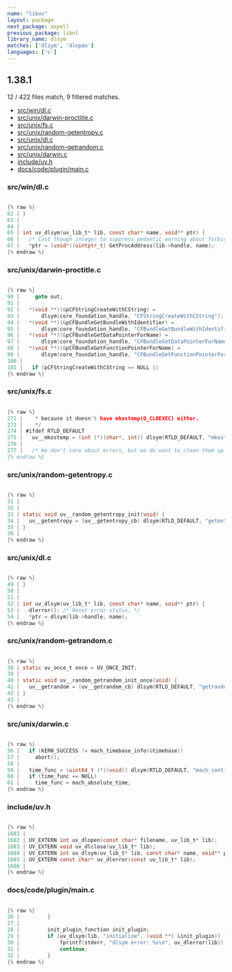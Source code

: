 ```yaml
---
name: "libuv"
layout: package
next_package: aspell
previous_package: libnl
library_name: dlsym
matches: ['dlsym', 'dlopen']
languages: ['c']
---
```

## 1.38.1
12 / 422 files match, 9 filtered matches.

 - [src/win/dl.c](#srcwindlc)
 - [src/unix/darwin-proctitle.c](#srcunixdarwin-proctitlec)
 - [src/unix/fs.c](#srcunixfsc)
 - [src/unix/random-getentropy.c](#srcunixrandom-getentropyc)
 - [src/unix/dl.c](#srcunixdlc)
 - [src/unix/random-getrandom.c](#srcunixrandom-getrandomc)
 - [src/unix/darwin.c](#srcunixdarwinc)
 - [include/uv.h](#includeuvh)
 - [docs/code/plugin/main.c](#docscodepluginmainc)

### src/win/dl.c

```c

{% raw %}
62 | }
63 | 
64 | 
65 | int uv_dlsym(uv_lib_t* lib, const char* name, void** ptr) {
66 |   /* Cast though integer to suppress pedantic warning about forbidden cast. */
67 |   *ptr = (void*)(uintptr_t) GetProcAddress(lib->handle, name);
{% endraw %}

```
### src/unix/darwin-proctitle.c

```c

{% raw %}
90 |     goto out;
91 | 
92 |   *(void **)(&pCFStringCreateWithCString) =
93 |       dlsym(core_foundation_handle, "CFStringCreateWithCString");
94 |   *(void **)(&pCFBundleGetBundleWithIdentifier) =
95 |       dlsym(core_foundation_handle, "CFBundleGetBundleWithIdentifier");
96 |   *(void **)(&pCFBundleGetDataPointerForName) =
97 |       dlsym(core_foundation_handle, "CFBundleGetDataPointerForName");
98 |   *(void **)(&pCFBundleGetFunctionPointerForName) =
99 |       dlsym(core_foundation_handle, "CFBundleGetFunctionPointerForName");
100 | 
101 |   if (pCFStringCreateWithCString == NULL ||
{% endraw %}

```
### src/unix/fs.c

```c

{% raw %}
272 |    * because it doesn't have mkostemp(O_CLOEXEC) either.
273 |    */
274 | #ifdef RTLD_DEFAULT
275 |   uv__mkostemp = (int (*)(char*, int)) dlsym(RTLD_DEFAULT, "mkostemp");
276 | 
277 |   /* We don't care about errors, but we do want to clean them up.
{% endraw %}

```
### src/unix/random-getentropy.c

```c

{% raw %}
31 | 
32 | 
33 | static void uv__random_getentropy_init(void) {
34 |   uv__getentropy = (uv__getentropy_cb) dlsym(RTLD_DEFAULT, "getentropy");
35 | }
36 | 
{% endraw %}

```
### src/unix/dl.c

```c

{% raw %}
49 | }
50 | 
51 | 
52 | int uv_dlsym(uv_lib_t* lib, const char* name, void** ptr) {
53 |   dlerror(); /* Reset error status. */
54 |   *ptr = dlsym(lib->handle, name);
{% endraw %}

```
### src/unix/random-getrandom.c

```c

{% raw %}
38 | static uv_once_t once = UV_ONCE_INIT;
39 | 
40 | static void uv__random_getrandom_init_once(void) {
41 |   uv__getrandom = (uv__getrandom_cb) dlsym(RTLD_DEFAULT, "getrandom");
42 | }
43 | 
{% endraw %}

```
### src/unix/darwin.c

```c

{% raw %}
56 |   if (KERN_SUCCESS != mach_timebase_info(&timebase))
57 |     abort();
58 | 
59 |   time_func = (uint64_t (*)(void)) dlsym(RTLD_DEFAULT, "mach_continuous_time");
60 |   if (time_func == NULL)
61 |     time_func = mach_absolute_time;
{% endraw %}

```
### include/uv.h

```c

{% raw %}
1681 | 
1682 | UV_EXTERN int uv_dlopen(const char* filename, uv_lib_t* lib);
1683 | UV_EXTERN void uv_dlclose(uv_lib_t* lib);
1684 | UV_EXTERN int uv_dlsym(uv_lib_t* lib, const char* name, void** ptr);
1685 | UV_EXTERN const char* uv_dlerror(const uv_lib_t* lib);
1686 | 
{% endraw %}

```
### docs/code/plugin/main.c

```c

{% raw %}
26 |         }
27 | 
28 |         init_plugin_function init_plugin;
29 |         if (uv_dlsym(lib, "initialize", (void **) &init_plugin)) {
30 |             fprintf(stderr, "dlsym error: %s\n", uv_dlerror(lib));
31 |             continue;
32 |         }
{% endraw %}

```